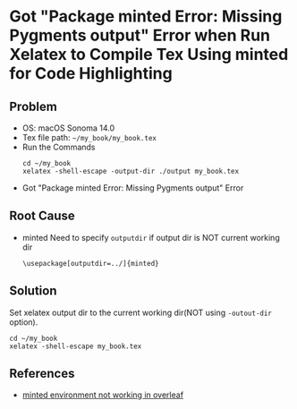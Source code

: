 # Got "Package minted Error: Missing Pygments output" Error when Run Xelatex to Compile Tex Using minted for Code Highlighting

## Problem
* OS: macOS Sonoma 14.0
* Tex file path: `~/my_book/my_book.tex`
* Run the Commands
  ```
  cd ~/my_book
  xelatex -shell-escape -output-dir ./output my_book.tex
  ```
* Got "Package minted Error: Missing Pygments output" Error

## Root Cause
* minted Need to specify `outputdir` if output dir is NOT current working dir

  ```
  \usepackage[outputdir=../]{minted}
  ```

## Solution
Set xelatex output dir to the current working dir(NOT using `-outout-dir` option).

```
cd ~/my_book
xelatex -shell-escape my_book.tex
```

## References
* [minted environment not working in overleaf](https://tex.stackexchange.com/questions/531738/minted-environment-not-working-in-overleaf)
